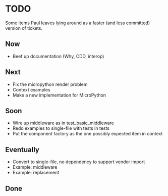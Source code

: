 # TODO

Some items Paul leaves lying around as a faster (and less committed) version of tickets.

## Now

- Beef up documentation (Why, CDD, interop)

## Next

- Fix the micropython render problem
- Context examples
- Make a new implementation for MicroPython

## Soon

- Wire up middleware as in test_basic_middleware
- Redo examples to single-file with tests in tests
- Put the component factory as the one possibly expected item in context

## Eventually

- Convert to single-file, no dependency to support vendor import
- Example: middleware
- Example: replacement

## Done
